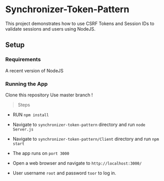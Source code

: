 # Synchronizer-Token-Pattern

This project demonstrates how to use CSRF Tokens and Session IDs to validate sessions and users using NodeJS.

## Setup

### Requirements

A recent version of NodeJS

### Running the App

Clone this repository Use master branch !

> Steps

* RUN `npm install`

* Navigate to `synchronizer-token-pattern` directory and run `node Server.js`

* Navigate to `synchronizer-token-pattern/Client` directory and run `npm start`

* The app runs on `port 3000`

* Open a web browser and navigate to `http://localhost:3000/`

* User username `root` and password `toor` to log in.
